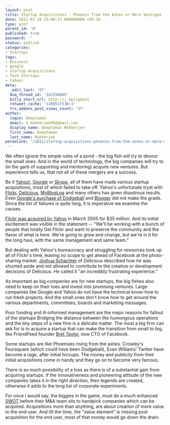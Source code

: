 ```yaml
---
layout: post
title: Startup Acquisitions - Phoenix from the Ashes or Mere Vestiges
date: 2011-02-28 15:00:17.000000000 +05:30
type: post
parent_id: '0'
published: true
password: ''
status: publish
categories:
- Startups
tags:
- Business
- google
- Startup Acquisitions
- Tech Startups
- Yahoo!
meta:
  _edit_last: '67'
  dsq_thread_id: '242294665'
  bitly_short_url: http://j.mp/igUasI
  retweet_cache: '1309537530:3'
  trx_addons_post_views_count: '37'
author:
  login: Deeptaman
  email: d.mukherjee05@gmail.com
  display_name: Deeptaman Mukherjee
  first_name: Deeptaman
  last_name: Mukherjee
permalink: "/2011/startup-acquisitions-phoenix-from-the-ashes-or-mere-vestiges/"
---
```

<p>We often ignore the simple rules of a pond - the big fish will try to devour the small ones. And in the world of technology, the big companies will try to (in the garb of supporting and mentoring) acquire new ventures. But experience tells us, that not all of these mergers are a success. </p>
<p>Be it <a href="http://www.yahoo.com/">Yahoo!</a>, <a href="http://www.google.com/">Google</a> or <a href="http://www.skype.com/">Skype</a>, all of them have made various startup acquisitions, most of which failed to take off. Yahoo's unfortunate tryst with <a href="http://www.flickr.com/">Flickr</a>, <a href="http://www.delicious.com/">Delicious</a>, <a href="http://www.mybloglog.com/">MyBlogLog</a> and many others has given disastrous results. Even <a href="http://www.engadget.com/2005/05/12/google-buys-dodgeball/">Google's purchase of Dodgeball</a> and <a href="http://www.blogger.com/">Blogger</a> did not make the grade. Since the list of failures is quite long, it is imperative we examine the causes.</p>

<p><a href="http://blog.flickr.net/en/2005/03/20/yahoo-actually-does-acquire-flickr/">Flickr was acquired by Yahoo</a> in March 2005 for $35 million. And its initial excitement was visible in the statement -- "We'll be working with a bunch of people that totally Get Flickr and want to preserve the community and the flavor of what is here. We're going to grow and change, but we're in it for the long haul, with the same management and same team."</p>
<p>But dealing with Yahoo's bureaucracy and struggling for resources took up all of Flickr's time, leaving no scope to get ahead of Facebook at the photo-sharing market. <a href="http://en.wikipedia.org/wiki/Joshua_Schachter">Joshua Schachter</a> of Delicious described how he was shunted aside and not allowed to contribute to the creative or development decisions of Delicious. He called it "an incredibly frustrating experience."</p>
<p>As important as big companies are for new startups, the big fishes also need to keep on their toes and invest into promising ventures. Large companies like Google and Yahoo do not have the technical know-how to run fresh projects. And the small ones don't know how to get around the various departments, committees, boards and marketing messages. </p>
<p>Poor funding and ill-informed management are the major reasons for fallout of the startups Bridging the distance between the humongous operations and the tiny steps of a new firm is a delicate matter. The most a big firm can ask for is to acquire a startup that can make the transition from small to big, like FriendFeed founder <a href="http://en.wikipedia.org/wiki/Bret_Taylor">Bret Taylor</a>, now CTO of Facebook. </p>
<p>Some startups are like Phoenixes rising from the ashes. Crowley's Foursquare (which could have been Dodgeball), Evan Williams' Twitter have become a rage, after initial hiccups. The money and publicity from their initial acquisitions come in handy and they go on to become very famous.</p>
<p>There is as much possibility of a loss as there is of a substantial gain from acquiring startups. If the innovativeness and pioneering attitude of the new companies takes it in the right direction, then legends are created, otherwise it adds to the long list of corporate experiments. </p>
<p>For once I would say, the biggies in the game, must do a much enhanced <a href="http://en.wikipedia.org/wiki/SWOT_analysis">SWOT</a> before their M&A team sits to handpick companies which can be acquired. Acquisitions more than anything, are about creation of more value to the end user. And till the time, the "value element" is missing post acquisition for the end user, most of that money would go down the drain.</p>
